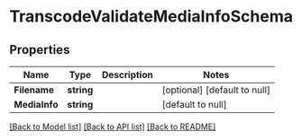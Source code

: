 # TranscodeValidateMediaInfoSchema

## Properties
Name | Type | Description | Notes
------------ | ------------- | ------------- | -------------
**Filename** | **string** |  | [optional] [default to null]
**MediaInfo** | **string** |  | [default to null]

[[Back to Model list]](../README.md#documentation-for-models) [[Back to API list]](../README.md#documentation-for-api-endpoints) [[Back to README]](../README.md)


